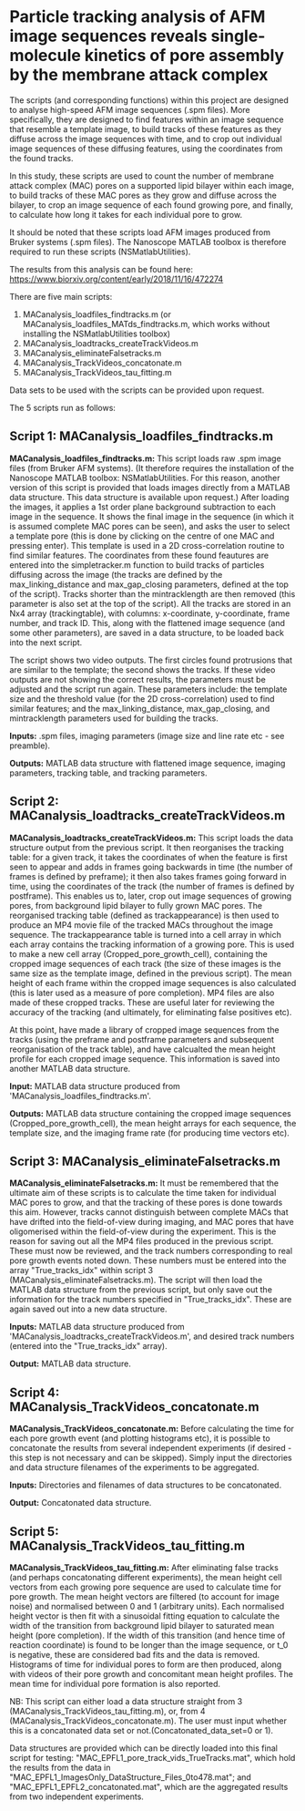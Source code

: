 # Particle tracking analysis of AFM image sequences reveals single-molecule kinetics of pore assembly by the membrane attack complex

The scripts (and corresponding functions) within this project are designed to analyse high-speed AFM image  sequences (.spm files). More specifically, they are designed to find features within an image sequence that resemble a template image, to build tracks of these features as they diffuse across the image sequences with time, and to crop out individual image sequences of these diffusing features, using the coordinates from the found tracks. 

In this study, these scripts are used to count the number of membrane attack complex (MAC) pores on a supported lipid bilayer within each image, to build tracks of these MAC pores as they grow and diffuse across the bilayer, to crop an image sequence of each found growing pore, and finally, to calculate how long it takes for each individual pore to grow.

It should be noted that these scripts load AFM images produced from Bruker systems (.spm files). The Nanoscope MATLAB toolbox is therefore required to run these scripts (NSMatlabUtilities).

The results from this analysis can be found here: https://www.biorxiv.org/content/early/2018/11/16/472274

There are five main scripts:

1. MACanalysis_loadfiles_findtracks.m (or MACanalysis_loadfiles_MATds_findtracks.m, which works without installing the NSMatlabUtilities toolbox) 
2. MACanalysis_loadtracks_createTrackVideos.m
3. MACanalysis_eliminateFalsetracks.m
4. MACanalysis_TrackVideos_concatonate.m
5. MACanalysis_TrackVideos_tau_fitting.m

Data sets to be used with the scripts can be provided upon request. 

The 5 scripts run as follows:

## Script 1: MACanalysis_loadfiles_findtracks.m

**MACanalysis_loadfiles_findtracks.m:** This script loads raw .spm image files (from Bruker AFM systems). (It therefore requires the installation of the Nanoscope MATLAB toolbox: NSMatlabUtilities. For this reason, another version of this script is provided that loads images directly from a MATLAB data structure. This data structure is available upon request.) After loading the images, it applies a 1st order plane background subtraction to each image in the sequence. It shows the final image in the sequence (in which it is assumed complete MAC pores can be seen), and asks the user to select a template pore (this is done by clicking on the centre of one MAC and pressing enter). This template is used in a 2D cross-correlation routine to find similar features. The coordinates from these found feautures are entered into the simpletracker.m function to build tracks of particles diffusing across the image (the tracks are defined by the max_linking_distance and max_gap_closing parameters, defined at the top of the script). Tracks shorter than the mintracklength are then removed (this parameter is also set at the top of the script). All the tracks are stored in an Nx4 array (trackingtable), with columns: x-coordinate, y-coordinate, frame number, and track ID. This, along with the flattened image sequence (and some other parameters), are saved in a data structure, to be loaded back into the next script.

The script shows two video outputs. The first circles found protrusions that are similar to the template; the second shows the tracks. If these video outputs are not showing the correct results, the parameters must be adjusted and the script run again. These parameters include: the template size and the threshold value (for the 2D cross-correlation) used to find similar features; and the max_linking_distance, max_gap_closing, and mintracklength parameters used for building the tracks. 

**Inputs:** .spm files, imaging parameters (image size and line rate etc - see preamble).

**Outputs:** MATLAB data structure with flattened image sequence, imaging parameters, tracking table, and tracking parameters.

## Script 2: MACanalysis_loadtracks_createTrackVideos.m

**MACanalysis_loadtracks_createTrackVideos.m:** This script loads the data structure output from the previous script. It then reorganises the tracking table: for a given track, it takes the coordinates of when the feature is first seen to appear and adds in frames going backwards in time (the number of frames is defined by preframe); it then also takes frames going forward in time, using the coordinates of the track (the number of frames is defined by postframe). This enables us to, later, crop out image sequences of growing pores, from background lipid bilayer to fully grown MAC pores. The reorganised tracking table (defined as trackappearance) is then used to produce an MP4 movie file of the tracked MACs throughout the image sequence. The trackappearance table is turned into a cell array in which each array contains the tracking information of a growing pore. This is used to make a new cell array (Cropped_pore_growth_cell), containing the cropped image sequences of each track (the size of these images is the same size as the template image, defined in the previous script). The mean height of each frame within the cropped image sequences is also calculated (this is later used as a measure of pore completion). MP4 files are also made of these cropped tracks. These are useful later for reviewing the accuracy of the tracking (and ultimately, for eliminating false positives etc).

At this point, have made a library of cropped image sequences from the tracks (using the preframe and postframe parameters and subsequent reorganisation of the track table), and have calcualted the mean height profile for each cropped image sequence. This information is saved into another MATLAB data structure.

**Input:** MATLAB data structure produced from 'MACanalysis_loadfiles_findtracks.m'.

**Outputs:** MATLAB data structure containing the cropped image sequences (Cropped_pore_growth_cell), the mean height arrays for each sequence, the template size, and the imaging frame rate (for producing time vectors etc).

## Script 3: MACanalysis_eliminateFalsetracks.m

**MACanalysis_eliminateFalsetracks.m:** It must be remembered that the ultimate aim of these scripts is to calculate the time taken for individual MAC pores to grow, and that the tracking of these pores is done towards this aim. However, tracks cannot distinguish between complete MACs that have drifted into the field-of-view during imaging, and MAC pores that have oligomerised within the field-of-view during the experiment. This is the reason for saving out all the MP4 files produced in the previous script. These must now be reviewed, and  the track numbers corresponding to real pore growth events noted down. These numbers must be entered into the array "True_tracks_idx" within script 3 (MACanalysis_eliminateFalsetracks.m). The script will then load the MATLAB data structure from the previous script, but only save out the information for the track numbers specified in "True_tracks_idx". These are again saved out into a new data structure.

**Inputs:** MATLAB data structure produced from 'MACanalysis_loadtracks_createTrackVideos.m', and desired track numbers (entered into the "True_tracks_idx" array).

**Output:** MATLAB data structure.

## Script 4: MACanalysis_TrackVideos_concatonate.m

**MACanalysis_TrackVideos_concatonate.m:** Before calculating the time for each pore growth event (and plotting histograms etc), it is possible to concatonate the results from several independent experiments (if desired - this step is not necessary and can be skipped). Simply input the directories and data structure filenames of the experiments to be aggregated.

**Inputs:** Directories and filenames of data structures to be concatonated.

**Output:** Concatonated data structure.

## Script 5: MACanalysis_TrackVideos_tau_fitting.m

**MACanalysis_TrackVideos_tau_fitting.m:** After eliminating false tracks (and perhaps concatonating different experiments), the mean height cell vectors from each growing pore sequence are used to calculate time for pore growth. The mean height vectors are filtered (to account for image noise) and normalised between 0 and 1 (arbitrary units). Each normalised height vector is then fit with a sinusoidal fitting equation to calculate the width of the transition from background lipid bilayer to saturated mean height (pore completion). If the width of this transition (and hence time of reaction coordinate) is found to be longer than the image sequence, or t_0 is negative, these are considered bad fits and the data is removed. Histograms of time for individual pores to form are then produced, along with videos of their pore growth and concomitant mean height profiles. The mean time for individual pore formation is also reported.

NB: This script can either load a data structure straight from 3 (MACanalysis_TrackVideos_tau_fitting.m), or, from 4 (MACanalysis_TrackVideos_concatonate.m). The user must input whether this is a concatonated data set or not.(Concatonated_data_set=0 or 1).

Data structures are provided which can be directly loaded into this final script for testing: "MAC_EPFL1_pore_track_vids_TrueTracks.mat", which hold the results from the data in "MAC_EPFL1_ImagesOnly_DataStructure_Files_0to478.mat"; and "MAC_EPFL1_EPFL2_concatonated.mat", which are the aggregated results from two independent experiments.
